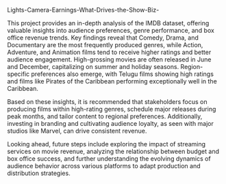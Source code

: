 Lights-Camera-Earnings-What-Drives-the-Show-Biz-

This project provides an in-depth analysis of the IMDB dataset, offering valuable insights into audience preferences, genre performance, and box office revenue trends. Key findings reveal that Comedy, Drama, and Documentary are the most frequently produced genres, while Action, Adventure, and Animation films tend to receive higher ratings and better audience engagement. High-grossing movies are often released in June and December, capitalizing on summer and holiday seasons. Region-specific preferences also emerge, with Telugu films showing high ratings and films like Pirates of the Caribbean performing exceptionally well in the Caribbean.

Based on these insights, it is recommended that stakeholders focus on producing films within high-rating genres, schedule major releases during peak months, and tailor content to regional preferences. Additionally, investing in branding and cultivating audience loyalty, as seen with major studios like Marvel, can drive consistent revenue.

Looking ahead, future steps include exploring the impact of streaming services on movie revenue, analyzing the relationship between budget and box office success, and further understanding the evolving dynamics of audience behavior across various platforms to adapt production and distribution strategies.
